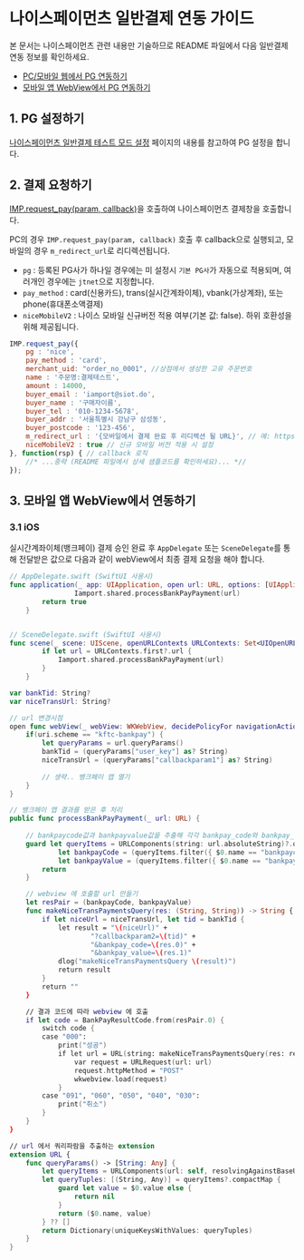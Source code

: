 # 나이스페이먼츠 일반결제 연동 가이드

본 문서는 나이스페이먼츠 관련 내용만 기술하므로 README 파일에서 다음 일반결제 연동 정보를 확인하세요.

- [PC/모바일 웹에서 PG 연동하기](../README.md#pc-mobile)
- [모바일 앱 WebView에서 PG 연동하기](../README.md#webview)

## 1. PG 설정하기

<a href="https://guide.iamport.kr/94861fdf-c937-473b-81f8-eba6bb4cff9f" target="_blank">나이스페이먼츠 일반결제 테스트 모드 설정</a> 페이지의 내용를 참고하여 PG 설정을 합니다.

## 2. 결제 요청하기

[IMP.request_pay(param, callback)](https://docs.iamport.kr/sdk/javascript-sdk#request_pay)을 호출하여 나이스페이먼츠 결제창을 호출합니다.

PC의 경우 `IMP.request_pay(param, callback)` 호출 후 callback으로 실행되고, 모바일의 경우 `m_redirect_url`로 리디렉션됩니다.  

- `pg` : 등록된 PG사가 하나일 경우에는 미 설정시 `기본 PG사`가 자동으로 적용되며, 여러개인 경우에는 `jtnet`으로 지정합니다.
- `pay_method` : card(신용카드), trans(실시간계좌이체), vbank(가상계좌), 또는 phone(휴대폰소액결제)
- `niceMobileV2` : 나이스 모바일 신규버전 적용 여부(기본 값: false). 하위 호환성을 위해 제공됩니다.

```javascript
IMP.request_pay({
    pg : 'nice',
    pay_method : 'card',
    merchant_uid: "order_no_0001", //상점에서 생성한 고유 주문번호
    name : '주문명:결제테스트',
    amount : 14000,
    buyer_email : 'iamport@siot.do',
    buyer_name : '구매자이름',
    buyer_tel : '010-1234-5678',
    buyer_addr : '서울특별시 강남구 삼성동',
    buyer_postcode : '123-456',
    m_redirect_url : '{모바일에서 결제 완료 후 리디렉션 될 URL}', // 예: https://www.my-service.com/payments/complete/mobile
	niceMobileV2 : true // 신규 모바일 버전 적용 시 설정
}, function(rsp) { // callback 로직
	//* ...중략 (README 파일에서 상세 샘플코드를 확인하세요)... *//
});
```

## 3. 모바일 앱 WebView에서 연동하기

### 3.1 iOS

실시간계좌이체(뱅크페이) 결제 승인 완료 후 `AppDelegate` 또는 `SceneDelegate`를 통해 전달받은 값으로 다음과 같이 webView에서 최종 결제 요청을 해야 합니다.

```swift
// AppDelegate.swift (SwiftUI 사용시)
func application(_ app: UIApplication, open url: URL, options: [UIApplication.OpenURLOptionsKey : Any] = [:]) -> Bool {
				Iamport.shared.processBankPayPayment(url)
        return true
    }


// SceneDelegate.swift (SwiftUI 사용시)
func scene(_ scene: UIScene, openURLContexts URLContexts: Set<UIOpenURLContext>) {
        if let url = URLContexts.first?.url {
            Iamport.shared.processBankPayPayment(url)
        }
    }
```

```swift
var bankTid: String?
var niceTransUrl: String?

// url 변경시점
open func webView(_ webView: WKWebView, decidePolicyFor navigationAction: WKNavigationAction, decisionHandler: @escaping (WKNavigationActionPolicy) -> Void) {
	if(uri.scheme == "kftc-bankpay") {
	    let queryParams = url.queryParams()
	    bankTid = (queryParams["user_key"] as? String)
	    niceTransUrl = (queryParams["callbackparam1"] as? String)
	
	    // 생략.. 뱅크페이 앱 열기 
	}
}

// 뱅크페이 앱 결과를 받은 후 처리
public func processBankPayPayment(_ url: URL) {
    
    // bankpaycode값과 bankpayvalue값을 추출해 각각 bankpay_code와 bankpay_value값으로 전달
    guard let queryItems = URLComponents(string: url.absoluteString)?.queryItems,
            let bankpayCode = (queryItems.filter({ $0.name == "bankpaycode" }).first?.value),
            let bankpayValue = (queryItems.filter({ $0.name == "bankpayvalue" }).first?.value) else {
        return
    }

    // webview 에 호출할 url 만들기
    let resPair = (bankpayCode, bankpayValue)
    func makeNiceTransPaymentsQuery(res: (String, String)) -> String {
        if let niceUrl = niceTransUrl, let tid = bankTid {
            let result = "\(niceUrl)" +
                    "?callbackparam2=\(tid)" +
                    "&bankpay_code=\(res.0)" +
                    "&bankpay_value=\(res.1)"
            dlog("makeNiceTransPaymentsQuery \(result)")
            return result
        }
        return ""
    }

    // 결과 코드에 따라 webview 에 호출
    if let code = BankPayResultCode.from(resPair.0) {
        switch code {
        case "000":
            print("성공")
            if let url = URL(string: makeNiceTransPaymentsQuery(res: resPair)) {
                var request = URLRequest(url: url)
                request.httpMethod = "POST"
                wkwebview.load(request)
            }
        case "091", "060", "050", "040", "030":
            print("취소")
        }
    }
}

// url 에서 쿼리파람을 추출하는 extension
extension URL {
    func queryParams() -> [String: Any] {
        let queryItems = URLComponents(url: self, resolvingAgainstBaseURL: false)?.queryItems
        let queryTuples: [(String, Any)] = queryItems?.compactMap {
            guard let value = $0.value else {
                return nil
            }
            return ($0.name, value)
        } ?? []
        return Dictionary(uniqueKeysWithValues: queryTuples)
    }
}
```

